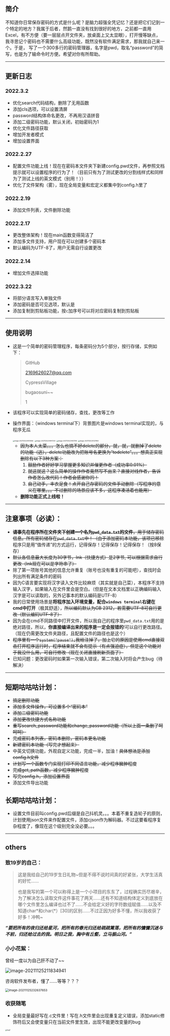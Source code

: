 

## 简介

​		不知道你日常保存密码的方式是什么呢？是脑力超强全凭记忆？还是把它们记到一个特定的地方？我属于后者，然鹅一直没有找到很好的地方，之前都一直用Excel，有不方便（要一层层点开文件夹，放桌面上又太显眼），打开慢等缺点，我寻思记个密码也不需要什么高级功能，既然没有软件满足需求，那我就自己来一个。于是， 写了一个300多行的密码管理器，名字是pwd，取名“password”的简写，也是为了输命令时方便。希望对你有所帮助。

---
## 更新日志

### 2022.3.2
- 优化search代码结构，删除了无用函数
- 添加cls选项，可以设置清屏
- password结构体命名更改，不再用汉语拼音
- 添加二级密码功能，默认关闭，初始密码为1
- 优化文件路径获取
- 增加开发者模式
- 增加设置界面
### 2022.2.27
- 配置文件功能上线！现在在密码本文件夹下新建config.pwd文件，再参照文档提示就可以设置程序的行为了！（目前只有为了测试更改的分割线样式和同样为了测试上线的英文模式（别用！））
- 优化了文件架构（雾），现在全局变量和宏定义都集中到config.h里了
### 2022.2.19
- 添加文件列表，文件删除功能
### 2022.2.17
- 更改整体架构！现在main函数变得简洁了
- 添加多文件支持，用户现在可以创建多个密码本
- 默认编码为UTF-8了，用户无需自行设置更改
### 2022.2.14
- 增加文件选择功能
### 2022.3.22
- 将部分语言写入单独文件
- 添加密码是否可见选项，默认是
- 添加复制到剪贴板功能，按`c`加序号可以将对应密码复制到剪贴板
---

## 使用说明

- 这是一个简单的密码管理程序，每条密码分为5个部分，按行存储，实例如下：

  > GitHub
  >
  > 2169626027@qq.com
  >
  > CypressVillage
  >
  > bugaosuni~~
  >
  > 1

- 该程序可以实现简单的密码储存，查找，更改等工作

- 操作界面：（windows terminal下）背景图片是windows terminal实现的，与程序无瓜

  <img src="pictures.assets/image-20211125234510692.png" alt="image-20211125234510692" style="zoom:33%;" />

  <img src="pictures.assets/image-20211125234847203.png" alt="image-20211125234847203" style="zoom:33%;" />

  <img src="pictures.assets/image-20211125234931148.png" alt="image-20211125234931148" style="zoom:33%;" />

  <img src="pictures.assets/image-20211125235127859.png" alt="image-20211125235127859" style="zoom:33%;" />
  
  - ~~因为本人太菜。。。怎么也搞不好delete的部分，就，就，就删掉了delete的功能（逃），delete功能改为把账号名更换为“todelete”。。。想真正实现删除有以下3种方案：~~
    1. ~~鼓励作者好好学习掌握更多知识并催更作者（成功率0.01%）~~
    2. ~~就这就这？这么简单的操作作者竟然写不出来？直接对线作者，告诉作者怎么改代码！作者会感谢你的！~~
    3. ~~自己动手，丰衣足食！点开自己存密码的文件手动删除（写程序的意义在哪里。。。不过删除的场景应该不多，这程序凑活着也能用）~~
  - **删除功能正式上线啦！**

---

## 注意事项（必读）：

- ~~**请事先在程序所在文件夹下创建一个名为`pwd_data.txt`的文件**，用于储存密码信息。所有密码储存在`pwd_data.txt`中！（由于添加密码本功能，该项已移除~~ 程序只是用“值传递”的方式运行，记得保存！记得保存！记得保存！（按8保存）
- ~~默认各信息最大长度为30字节，lnk（快捷方式）是2字节, 可以根据需求自行更改（lnk现在可以是字符串了）~~
- 除了第一项账号其他的信息允许重复（账号也没有重复的可能吧），查找时会列出所有满足条件的密码
- 因为C语言要实现将汉字读入文件比较麻烦（其实就是自己菜），本程序不支持输入汉字，如果输入在文件里会是空白。（但是在文本文档里以正确编码输入汉字是可以读取的，另外记事本的默认编码是UTF-8）
- 我的日常使用场景是**将程序加入环境变量，配合`windows terminal`右键在cmd中打开**（极其舒适），~~所以编码默认为GB 2312，若需要UTF-8可自行更改（默认编码UTF-8了）~~
- 因为会在cmd不同路径中打开文件，所以我自己的程序里`pwd_data.txt`用的是绝对路径，所以，**你直接编译出来的程序是一定会报错的**!可以自行更改路径。（现在仍需更改文件夹路径，且配置文件的路径也是这个）
- ~~程序里有一个`system("pause");`我给注掉了，加上它的原因是使用cmd直接双击打开程序运行时，程序结束就不会有提示（有点强迫症），但是这个功能对于我没什么用，可自行修改（现在关闭直接刷新页面了）~~
- 已知问题：更改密码时如果第一次输入错误，第二次输入时将会产生bug（待解决）
---

## 短期咕咕咕计划：

- ~~搞定删除功能~~
- ~~添加多文件操作，可设置多个“密码本”~~
- ~~添加二级密码功能~~
- ~~添加更改快捷方式名称功能~~
- ~~重写search_password功能和change_password功能（所以上面一条删了呵呵呵）~~
- ~~完成密码本列表，密码本删除，密码本更名功能~~
- ~~新建密码本功能（写完才想起来）~~
- 中英文切换功能，外观自定义功能，完成一半，加油！~~具体想法是添加config.h文件~~
- ~~计划写一个函数专门实现打印不同语言功能，减少程序臃肿程度~~
- ~~完成get_path函数，减少程序臃肿程度~~
- ~~写完config.h，添加设置界面~~
- 添加文件导出功能

## 长期咕咕咕计划：
- 设置文件目前叫config.pwd后缀是自己抖机灵。。。本着不重复造轮子的原则，计划使用json文件来作配置文件，添加cjson作为解码器。不过这要看程序复杂程度了，像现在这个级别完全没必要。。。

---

## others

### 致19岁的自己：

> 这是我给自己的19岁生日礼物~但是不得不说时间真的好紧张，大学生活真的好忙……
>
> 也是我写的第一个可以称得上是一个小项目的东东了，过程确实历尽艰辛，为了解决怎么读取文件这件事花了两天……还有不知道结构体定义到底放在哪个文件里怎么编译也过不了……不会给定义好的字符数组赋值……以及不知道char*和char(\*）[30]的区别……不过正因为好多不懂，所以我收获了好多！冲鸭~
>

***“要把所有的夜归还给星河，把所有的春光归还给疏疏篱落，把所有的慵慵沉迷与不前，归还给过去的我。明日之我，胸中有丘壑，立马振山河。”***

### 小小花絮：


曾经一度以为自己肝不动了~~

![image-20211125211834941](pictures.assets/image-20211125211834941.png)

咨询软件发布者，懂了……等等？？？

<img src="pictures.assets/image-20211125232637653.png" alt="image-20211125232637653" style="zoom: 67%;" />

### 收获随笔

- 全局变量最好写在.c文件里！写在.h文件里会出现重复定义错误，添加static修饰符后又会使变量只在当前文件里生效，出现不能更改变量的bug

<img src="pictures.assets/bug1.jpg" alt="bug1" style="zoom: 33%;" />
